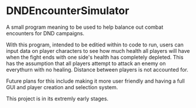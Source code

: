 # DNDEncounterSimulator
A small program meaning to be used to help balance out combat encounters for DND campaigns.

With this program, intended to be editied within to code to run, users can input data on player characters to see how much health all players will have when the fight ends with one side's health has completely depleted. This has the assumption that all players attempt to attack an enemy on everythurn with no healing. Distance between players is not accounted for.

Future plans for this include making it more user friendly and having a full GUI and player creation and selection system.

This project is in its extremly early stages.
